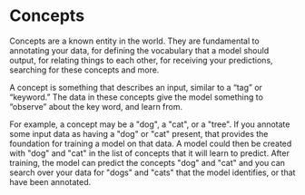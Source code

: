 # Concepts

Concepts are a known entity in the world. They are fundamental to annotating your data, for defining the vocabulary that a model should output, for relating things to each other, for receiving your predictions, searching for these concepts and more.

A concept is something that describes an input, similar to a “tag” or “keyword.” The data in these concepts give the model something to “observe” about the key word, and learn from.

For example, a concept may be a "dog", a "cat", or a "tree". If you annotate some input data as having a "dog" or "cat" present, that provides the foundation for training a model on that data. A model could then be created with "dog" and "cat" in the list of concepts that it will learn to predict. After training, the model can predict the concepts "dog" and "cat" and you can search over your data for "dogs" and "cats" that the model identifies, or that have been annotated.
